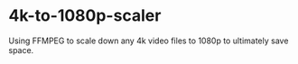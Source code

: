 # 4k-to-1080p-scaler
Using FFMPEG to scale down any 4k video files to 1080p to ultimately save space. 
